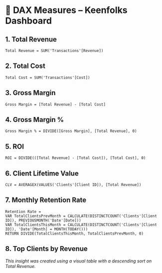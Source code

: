 
# 📌 DAX Measures – Keenfolks Dashboard

## 1. Total Revenue
```dax
Total Revenue = SUM('Transactions'[Revenue])
```

## 2. Total Cost
```dax
Total Cost = SUM('Transactions'[Cost])
```

## 3. Gross Margin
```dax
Gross Margin = [Total Revenue] - [Total Cost]
```

## 4. Gross Margin %
```dax
Gross Margin % = DIVIDE([Gross Margin], [Total Revenue], 0)
```

## 5. ROI
```dax
ROI = DIVIDE(([Total Revenue] - [Total Cost]), [Total Cost], 0)
```

## 6. Client Lifetime Value
```dax
CLV = AVERAGEX(VALUES('Clients'[Client ID]), [Total Revenue])
```

## 7. Monthly Retention Rate
```dax
Retention Rate = 
VAR TotalClientsPrevMonth = CALCULATE(DISTINCTCOUNT('Clients'[Client ID]), PREVIOUSMONTH('Date'[Date]))
VAR TotalClientsThisMonth = CALCULATE(DISTINCTCOUNT('Clients'[Client ID]), 'Date'[Month] = MONTH(TODAY()))
RETURN DIVIDE(TotalClientsThisMonth, TotalClientsPrevMonth, 0)
```

## 8. Top Clients by Revenue
*This insight was created using a visual table with a descending sort on Total Revenue.*
